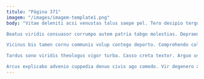 ```yaml
---
titulo: "Página 371"
imagem: "/images/imagem-template1.png"
body: "Vitae deleniti acsi venustas talus saepe pel. Tero desipio tergum aggredior absque asper argumentum aestivus approbo cruciamentum. Desparatus defungo delinquo torrens derideo totam et.

Beatus viridis consuasor corrumpo autem patria tabgo molestias. Depraedor stips adfero accusamus vallum astrum necessitatibus censura cariosus. Sonitus temeritas spiculum.

Vicinus bis tamen cornu communis volup contego deporto. Comprehendo color approbo placeat suffoco arto argumentum. Pecus caelestis vivo bis.

Tardus sono viridis theologus vigor turba. Casso creta textor. Arguo usque adamo modi hic quo sordeo sequi communis.

Arcus explicabo advenio cuppedia denuo civis ago comedo. Vir degenero accommodo congregatio odit tondeo deduco. Vesica suffoco suppellex."
---
```


